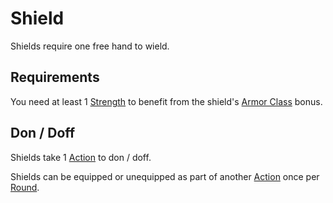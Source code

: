 # Shield

Shields require one free hand to wield.

## Requirements

You need at least 1 [Strength](../../Player%20Characters/The%20Ability%20Scores/Strength.md) to benefit from the shield's [Armor Class](../../Player%20Characters/Derived%20Statistics/Armor%20Class.md) bonus.

## Don / Doff

Shields take 1 [Action](../../Game%20Procedures/Core%20Procedures/Action.md) to don / doff.

Shields can be equipped or unequipped as part of another [Action](../../Game%20Procedures/Core%20Procedures/Action.md) once per [Round](../../Game%20Procedures/Core%20Procedures/Round.md).
